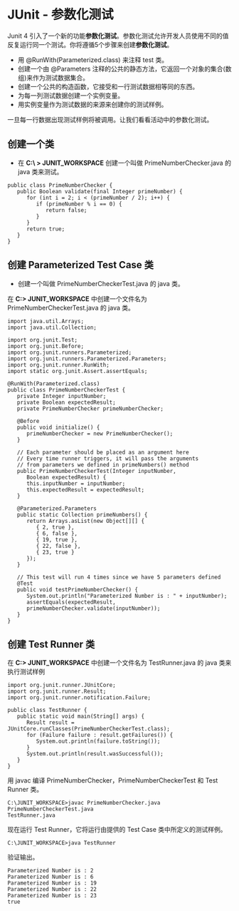 # JUnit - 参数化测试

Junit 4 引入了一个新的功能**参数化测试**。参数化测试允许开发人员使用不同的值反复运行同一个测试。你将遵循5个步骤来创建**参数化测试**。  

- 用 @RunWith(Parameterized.class) 来注释 test 类。
- 创建一个由 @Parameters 注释的公共的静态方法，它返回一个对象的集合(数组)来作为测试数据集合。  
- 创建一个公共的构造函数，它接受和一行测试数据相等同的东西。  
- 为每一列测试数据创建一个实例变量。  
- 用实例变量作为测试数据的来源来创建你的测试样例。  

一旦每一行数据出现测试样例将被调用。让我们看看活动中的参数化测试。  

## 创建一个类 

- 在 **C:\ > JUNIT_WORKSPACE** 创建一个叫做 PrimeNumberChecker.java 的 java 类来测试。  

```
public class PrimeNumberChecker {
   public Boolean validate(final Integer primeNumber) {
      for (int i = 2; i < (primeNumber / 2); i++) {
         if (primeNumber % i == 0) {
            return false;
         }
      }
      return true;
   }
}
```

## 创建 Parameterized Test Case 类

- 创建一个叫做 PrimeNumberCheckerTest.java 的 java 类。  

在 **C:\> JUNIT_WORKSPACE** 中创建一个文件名为 PrimeNumberCheckerTest.java 的 java 类。  

```
import java.util.Arrays;
import java.util.Collection;
 
import org.junit.Test;
import org.junit.Before;
import org.junit.runners.Parameterized;
import org.junit.runners.Parameterized.Parameters;
import org.junit.runner.RunWith;
import static org.junit.Assert.assertEquals;

@RunWith(Parameterized.class)
public class PrimeNumberCheckerTest {
   private Integer inputNumber;
   private Boolean expectedResult;
   private PrimeNumberChecker primeNumberChecker;

   @Before
   public void initialize() {
      primeNumberChecker = new PrimeNumberChecker();
   }

   // Each parameter should be placed as an argument here
   // Every time runner triggers, it will pass the arguments
   // from parameters we defined in primeNumbers() method
   public PrimeNumberCheckerTest(Integer inputNumber, 
      Boolean expectedResult) {
      this.inputNumber = inputNumber;
      this.expectedResult = expectedResult;
   }

   @Parameterized.Parameters
   public static Collection primeNumbers() {
      return Arrays.asList(new Object[][] {
         { 2, true },
         { 6, false },
         { 19, true },
         { 22, false },
         { 23, true }
      });
   }

   // This test will run 4 times since we have 5 parameters defined
   @Test
   public void testPrimeNumberChecker() {
      System.out.println("Parameterized Number is : " + inputNumber);
      assertEquals(expectedResult, 
      primeNumberChecker.validate(inputNumber));
   }
}
```

## 创建 Test Runner 类

在 **C:\> JUNIT_WORKSPACE** 中创建一个文件名为 TestRunner.java 的 java 类来执行测试样例  

```
import org.junit.runner.JUnitCore;
import org.junit.runner.Result;
import org.junit.runner.notification.Failure;

public class TestRunner {
   public static void main(String[] args) {
      Result result = JUnitCore.runClasses(PrimeNumberCheckerTest.class);
      for (Failure failure : result.getFailures()) {
         System.out.println(failure.toString());
      }
      System.out.println(result.wasSuccessful());
   }
}
```

用 javac 编译 PrimeNumberChecker，PrimeNumberCheckerTest 和 Test Runner 类。

```
C:\JUNIT_WORKSPACE>javac PrimeNumberChecker.java PrimeNumberCheckerTest.java
TestRunner.java
```

现在运行 Test Runner，它将运行由提供的 Test Case 类中所定义的测试样例。

```
C:\JUNIT_WORKSPACE>java TestRunner
```

验证输出。  

```
Parameterized Number is : 2
Parameterized Number is : 6
Parameterized Number is : 19
Parameterized Number is : 22
Parameterized Number is : 23
true
```
